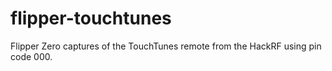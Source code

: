 # flipper-touchtunes
Flipper Zero captures of the TouchTunes remote from the HackRF using pin code 000.

